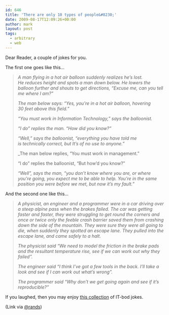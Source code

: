 ```yaml
---
id: 646
title: 'There are only 10 types of people&#8230;'
date: 2009-08-17T12:09:26+00:00
author: mark
layout: post
tags:
  - arbitrary
  - web
---
```

Dear Reader, a couple of jokes for you.

The first one goes like this&#8230;

> _A man flying in a hot air balloon suddenly realizes he’s lost. He reduces height and spots a man down below. He lowers the balloon further and shouts to get directions, &#8220;Excuse me, can you tell me where I am?&#8221;_
> 
> _The man below says: &#8220;Yes, you&#8217;re in a hot air balloon, hovering 30 feet above this field.&#8221;_
> 
> _&#8220;You must work in Information Technology,&#8221; says the balloonist._
> 
> _&#8220;I do&#8221; replies the man. &#8220;How did you know?&#8221;_
> 
> _&#8220;Well,&#8221; says the balloonist, &#8220;everything you have told me is technically correct, but It&#8217;s of no use to anyone.&#8221;_
> 
> _The man below replies, &#8220;You must work in management.&#8221;</p> 
> 
> &#8220;I do&#8221; replies the balloonist, &#8220;But how&#8217;d you know?&#8221;
> 
> </em>_&#8220;Well&#8221;, says the man, &#8220;you don’t know where you are, or where you’re going, you expect me to be able to help. You’re in the same position you were before we met, but now it’s my fault.&#8221;_</blockquote> 
> 
> And the second one like this&#8230;
> 
> > _A physicist, an engineer and a programmer were in a car driving over a steep alpine pass when the brakes failed. The car was getting faster and faster, they were struggling to get round the corners and once or twice only the feeble crash barrier saved them from crashing down the side of the mountain. They were sure they were all going to die, when suddenly they spotted an escape lane. They pulled into the escape lane, and came safely to a halt._
> > 
> > _The physicist said &#8220;We need to model the friction in the brake pads and the resultant temperature rise, see if we can work out why they failed&#8221;._
> > 
> > _The engineer said &#8220;I think I&#8217;ve got a few tools in the back. I&#8217;ll take a look and see if I can work out what&#8217;s wrong&#8221;._
> > 
> > _The programmer said &#8220;Why don&#8217;t we get going again and see if it&#8217;s reproducible?&#8221;_
> 
> If you laughed, then you may enjoy [this collection](http://stackoverflow.com/questions/234075/what-is-your-best-programmer-joke) of IT-bod jokes.
> 
> (Link via [@rands](http://twitter.com/rands/status/3339355484))